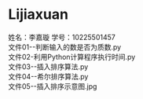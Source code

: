 # Lijiaxuan
姓名：李嘉璇
学号：10225501457\
   文件01--判断输入的数是否为质数.py\
   文件02-利用Python计算程序执行时间.py\
   文件03--插入排序算法.py\
   文件04--希尔排序算法.py\
   文件05--插入排序示意图.jpg
